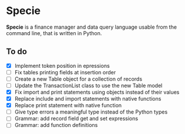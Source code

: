 # Specie

**Specie** is a finance manager and data query language usable from the command line, that is written in Python.

## To do

* [X] Implement token position in epressions
* [ ] Fix tables printing fields at insertion order
* [ ] Create a new Table object for a collection of records
* [ ] Update the TransactionList class to use the new Table model
* [X] Fix import and print statements using objects instead of their values
* [X] Replace include and import statements with native functions
* [X] Replace print statement with native function
* [ ] Give type errors a meaningful type instead of the Python types
* [ ] Grammar: add record field get and set expressions
* [ ] Grammar: add function definitions
